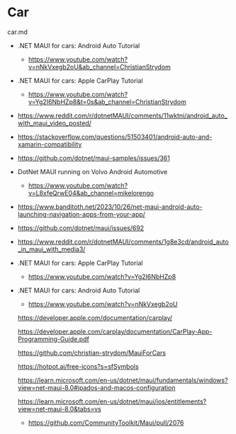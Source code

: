 # Car

car.md

*   .NET MAUI for cars: Android Auto Tutorial

    *   https://www.youtube.com/watch?v=nNkVxegb2oU&ab_channel=ChristianStrydom

*   .NET MAUI for cars: Apple CarPlay Tutorial

    *   https://www.youtube.com/watch?v=Yg2I6NbHZp8&t=0s&ab_channel=ChristianStrydom

*   https://www.reddit.com/r/dotnetMAUI/comments/11wktni/android_auto_with_maui_video_posted/

*   https://stackoverflow.com/questions/51503401/android-auto-and-xamarin-compatibility

*   https://github.com/dotnet/maui-samples/issues/361

*   DotNet MAUI running on Volvo Android Automotive

    *   https://www.youtube.com/watch?v=L8xfeQrwE04&ab_channel=mikelorengo

*   https://www.banditoth.net/2023/10/26/net-maui-android-auto-launching-navigation-apps-from-your-app/

*   https://github.com/dotnet/maui/issues/692

*   https://www.reddit.com/r/dotnetMAUI/comments/1g8e3cd/android_auto_in_maui_with_media3/




*   .NET MAUI for cars: Apple CarPlay Tutorial

    *   https://www.youtube.com/watch?v=Yg2I6NbHZp8

*   .NET MAUI for cars: Android Auto Tutorial

    *   https://www.youtube.com/watch?v=nNkVxegb2oU

    https://developer.apple.com/documentation/carplay/

    https://developer.apple.com/carplay/documentation/CarPlay-App-Programming-Guide.pdf

    https://github.com/christian-strydom/MauiForCars

    https://hotpot.ai/free-icons?s=sfSymbols

    https://learn.microsoft.com/en-us/dotnet/maui/fundamentals/windows?view=net-maui-8.0#ipados-and-macos-configuration

    https://learn.microsoft.com/en-us/dotnet/maui/ios/entitlements?view=net-maui-8.0&tabs=vs

    *   https://github.com/CommunityToolkit/Maui/pull/2076

    